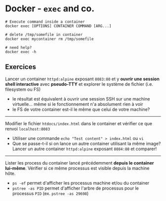 # Docker - `exec` and co. 

```
# Execute command inside a container
docker exec [OPTIONS] CONTAINER COMMAND [ARG...]

# delete /tmp/somefile in container
docker exec mycontainer rm /tmp/somefile

# need help?
docker exec -h 
```

## Exercices

Lancer un container `httpd:alpine` exposant `8083:80` et y
**ouvrir une session shell interactive** avec **pseudo-TTY** et explorer le système de fichier (i.e. filesystem ou FS)

- le résultat est équivalent à ouvrir une session SSH sur une machine virtuelle... même si le fonctionnement n'a absolument rien à voir
- le FS de votre container est-il le même que celui de votre machine? 

---

Modifier le fichier `htdocs/index.html` dans le container et vérifier ce que renvoi `localhost:8083`

- Utiliser une commande `echo "Test content" > index.html` ou `vi`
- Que se passe-t-il si on lance un autre container utilisant la même image? Lancer un autre container `httpd:alpine` exposant `8084:80` et comparer!

---

Lister les process du container lancé précédemment **depuis le container lui-même**. Vérifier si ce même processus est visible depuis la machine hôte. 

- `ps -ef` permet d'afficher les processus machine et/ou du container
- `pstree -as PID` permet d'afficher l'arbre de processus pour le processus `PID` (ex. `pstree -as 29698`)  

